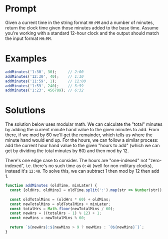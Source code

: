 # Prompt

Given a current time in the string format `HH:MM` and a number of minutes, return the clock time given those minutes added to the base time. Assume you're working with a standard 12-hour clock and the output should match the input format `HH:MM`.

# Examples

```js
addMinutes('1:30', 30);     // 2:00
addMinutes('12:30', 40);    // 1:10
addMinutes('11:59', 1);     // 12:00
addMinutes('1:59', 240);    // 5:59
addMinutes('1:23', 456789); // 6:32
```

# Solutions

The solution below uses modular math. We can calculate the "total" minutes by adding the current minute hand value to the given minutes to add. From there, if we mod by 60 we'll get the remainder, which tells us where the minute hand would end up. For the hours, we can follow a similar process: add the current hour hand value to the given "hours to add" (which we can get by dividing the total minutes by 60) and then mod by 12.

There's one edge case to consider. The hours are "one-indexed" not "zero-indexed", i.e. there's no such time as `0:40` (well for non-military clocks), instead it's `12:40`. To solve this, we can subtract 1 then mod by 12 then add 1.

```js
function addMinutes (oldTime, minLater) {
  const [oldHrs, oldMins] = oldTime.split(':').map(str => Number(str));
  
  const oldTotalMins = (oldHrs * 60) + oldMins;
  const newTotalMins = oldTotalMins + minLater;
  const totalHrs = Math.floor(newTotalMins / 60);
  const newHrs = ((totalHrs - 1) % 12) + 1;
  const newMins = newTotalMins % 60;
  
  return `${newHrs}:${newMins > 9 ? newMins : `0${newMins}`}`;
}
```
